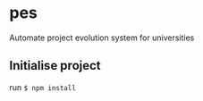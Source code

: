 # pes
Automate project evolution system for universities

## Initialise project

run `$ npm install`

